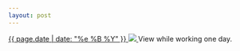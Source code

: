 ```yaml
---
layout: post
---
```


<p>
  <a href="/395">
    <time>{{ page.date | date: "%e %B %Y" }}</time>
    <img src="https://s3.amazonaws.com/life.aaronjgreenberg.com/395.jpg">
  </a>
  View while working one day.
</p>
